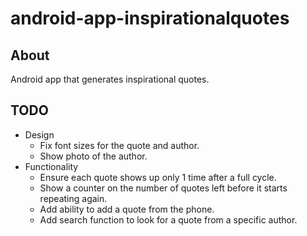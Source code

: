 # android-app-inspirationalquotes
## About
Android app that generates inspirational quotes.

## TODO
* Design
  - Fix font sizes for the quote and author.
  - Show photo of the author.
* Functionality
  - Ensure each quote shows up only 1 time after a full cycle.
  - Show a counter on the number of quotes left before it starts repeating again.
  - Add ability to add a quote from the phone.
  - Add search function to look for a quote from a specific author.
